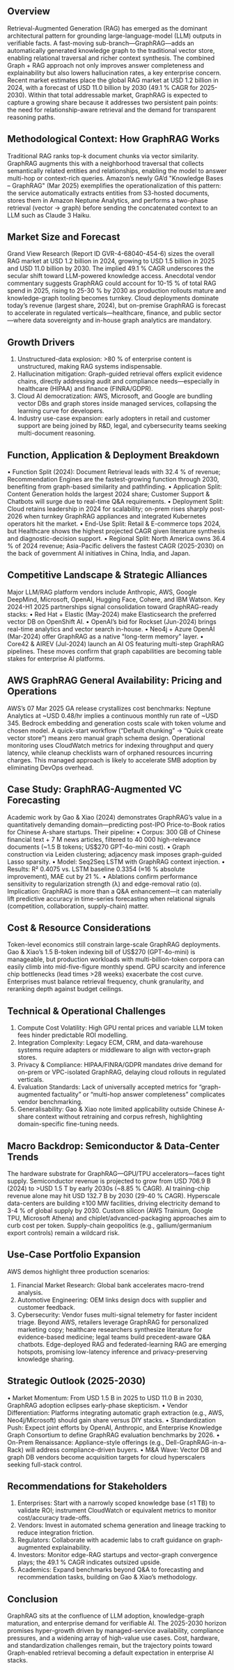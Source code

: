 ## Overview
Retrieval-Augmented Generation (RAG) has emerged as the dominant architectural pattern for grounding large-language-model (LLM) outputs in verifiable facts. A fast-moving sub-branch—GraphRAG—adds an automatically generated knowledge graph to the traditional vector store, enabling relational traversal and richer context synthesis. The combined Graph + RAG approach not only improves answer completeness and explainability but also lowers hallucination rates, a key enterprise concern. Recent market estimates place the global RAG market at USD 1.2 billion in 2024, with a forecast of USD 11.0 billion by 2030 (49.1 % CAGR for 2025-2030). Within that total addressable market, GraphRAG is expected to capture a growing share because it addresses two persistent pain points: the need for relationship-aware retrieval and the demand for transparent reasoning paths. 

## Methodological Context: How GraphRAG Works
Traditional RAG ranks top-k document chunks via vector similarity. GraphRAG augments this with a neighborhood traversal that collects semantically related entities and relationships, enabling the model to answer multi-hop or context-rich queries. Amazon’s newly GA’d "Knowledge Bases – GraphRAG" (Mar 2025) exemplifies the operationalization of this pattern: the service automatically extracts entities from S3-hosted documents, stores them in Amazon Neptune Analytics, and performs a two-phase retrieval (vector → graph) before sending the concatenated context to an LLM such as Claude 3 Haiku.

## Market Size and Forecast 
Grand View Research (Report ID GVR-4-68040-454-6) sizes the overall RAG market at USD 1.2 billion in 2024, growing to USD 1.5 billion in 2025 and USD 11.0 billion by 2030. The implied 49.1 % CAGR underscores the secular shift toward LLM-powered knowledge access. Anecdotal vendor commentary suggests GraphRAG could account for 10-15 % of total RAG spend in 2025, rising to 25-30 % by 2030 as production rollouts mature and knowledge-graph tooling becomes turnkey. Cloud deployments dominate today’s revenue (largest share, 2024), but on-premise GraphRAG is forecast to accelerate in regulated verticals—healthcare, finance, and public sector—where data sovereignty and in-house graph analytics are mandatory.

## Growth Drivers
1. Unstructured-data explosion: >80 % of enterprise content is unstructured, making RAG systems indispensable.
2. Hallucination mitigation: Graph-guided retrieval offers explicit evidence chains, directly addressing audit and compliance needs—especially in healthcare (HIPAA) and finance (FINRA/GDPR).
3. Cloud AI democratization: AWS, Microsoft, and Google are bundling vector DBs and graph stores inside managed services, collapsing the learning curve for developers.
4. Industry use-case expansion: early adopters in retail and customer support are being joined by R&D, legal, and cybersecurity teams seeking multi-document reasoning.

## Function, Application & Deployment Breakdown 
• Function Split (2024): Document Retrieval leads with 32.4 % of revenue; Recommendation Engines are the fastest-growing function through 2030, benefiting from graph-based similarity and pathfinding.
• Application Split: Content Generation holds the largest 2024 share; Customer Support & Chatbots will surge due to real-time Q&A requirements.
• Deployment Split: Cloud retains leadership in 2024 for scalability; on-prem rises sharply post-2026 when turnkey GraphRAG appliances and integrated Kubernetes operators hit the market.
• End-Use Split: Retail & E-commerce tops 2024, but Healthcare shows the highest projected CAGR given literature synthesis and diagnostic-decision support.
• Regional Split: North America owns 36.4 % of 2024 revenue; Asia-Pacific delivers the fastest CAGR (2025-2030) on the back of government AI initiatives in China, India, and Japan.

## Competitive Landscape & Strategic Alliances
Major LLM/RAG platform vendors include Anthropic, AWS, Google DeepMind, Microsoft, OpenAI, Hugging Face, Cohere, and IBM Watson. Key 2024-H1 2025 partnerships signal consolidation toward GraphRAG-ready stacks:
• Red Hat + Elastic (May-2024) make Elasticsearch the preferred vector DB on OpenShift AI.
• OpenAI’s bid for Rockset (Jun-2024) brings real-time analytics and vector search in-house.
• Neo4j + Azure OpenAI (Mar-2024) offer GraphRAG as a native "long-term memory" layer.
• Core42 & AIREV (Jul-2024) launch an AI OS featuring multi-step GraphRAG pipelines.
These moves confirm that graph capabilities are becoming table stakes for enterprise AI platforms.

## AWS GraphRAG General Availability: Pricing and Operations 
AWS’s 07 Mar 2025 GA release crystallizes cost benchmarks: Neptune Analytics at ~USD 0.48/hr implies a continuous monthly run rate of ~USD 345. Bedrock embedding and generation costs scale with token volume and chosen model. A quick-start workflow (“Default chunking” → “Quick create vector store”) means zero manual graph schema design. Operational monitoring uses CloudWatch metrics for indexing throughput and query latency, while cleanup checklists warn of orphaned resources incurring charges. This managed approach is likely to accelerate SMB adoption by eliminating DevOps overhead.

## Case Study: GraphRAG-Augmented VC Forecasting
Academic work by Gao & Xiao (2024) demonstrates GraphRAG’s value in a quantitatively demanding domain—predicting post-IPO Price-to-Book ratios for Chinese A-share startups. Their pipeline:
• Corpus: 300 GB of Chinese financial text + 7 M news articles, filtered to 40 000 high-relevance documents (~1.5 B tokens; US$270 GPT-4o-mini cost).
• Graph construction via Leiden clustering; adjacency mask imposes graph-guided Lasso sparsity.
• Model: Seq2Seq LSTM with GraphRAG context injection.
• Results: R² 0.4075 vs. LSTM baseline 0.3354 (≈16 % absolute improvement), MAE cut by 21 %.
• Ablations confirm performance sensitivity to regularization strength (λ) and edge-removal ratio (α).
Implication: GraphRAG is more than a Q&A enhancement—it can materially lift predictive accuracy in time-series forecasting when relational signals (competition, collaboration, supply-chain) matter.

## Cost & Resource Considerations
Token-level economics still constrain large-scale GraphRAG deployments. Gao & Xiao’s 1.5 B-token indexing bill of US$270 (GPT-4o-mini) is manageable, but production workloads with multi-billion-token corpora can easily climb into mid-five-figure monthly spend. GPU scarcity and inference chip bottlenecks (lead times >28 weeks) exacerbate the cost curve. Enterprises must balance retrieval frequency, chunk granularity, and reranking depth against budget ceilings.

## Technical & Operational Challenges 
1. Compute Cost Volatility: High GPU rental prices and variable LLM token fees hinder predictable ROI modelling.
2. Integration Complexity: Legacy ECM, CRM, and data-warehouse systems require adapters or middleware to align with vector+graph stores.
3. Privacy & Compliance: HIPAA/FINRA/GDPR mandates drive demand for on-prem or VPC-isolated GraphRAG, delaying cloud rollouts in regulated verticals.
4. Evaluation Standards: Lack of universally accepted metrics for “graph-augmented factuality” or “multi-hop answer completeness” complicates vendor benchmarking.
5. Generalisability: Gao & Xiao note limited applicability outside Chinese A-share context without retraining and corpus refresh, highlighting domain-specific fine-tuning needs.

## Macro Backdrop: Semiconductor & Data-Center Trends 
The hardware substrate for GraphRAG—GPU/TPU accelerators—faces tight supply. Semiconductor revenue is projected to grow from USD 706.9 B (2024) to >USD 1.5 T by early 2030s (~8.85 % CAGR). AI training-chip revenue alone may hit USD 132.7 B by 2030 (29-40 % CAGR). Hyperscale data-centers are building ≥100 MW facilities, driving electricity demand to 3-4 % of global supply by 2030. Custom silicon (AWS Trainium, Google TPU, Microsoft Athena) and chiplet/advanced-packaging approaches aim to curb cost per token. Supply-chain geopolitics (e.g., gallium/germanium export controls) remain a wildcard risk.

## Use-Case Portfolio Expansion 
AWS demos highlight three production scenarios:
1. Financial Market Research: Global bank accelerates macro-trend analysis.
2. Automotive Engineering: OEM links design docs with supplier and customer feedback.
3. Cybersecurity: Vendor fuses multi-signal telemetry for faster incident triage.
Beyond AWS, retailers leverage GraphRAG for personalized marketing copy; healthcare researchers synthesize literature for evidence-based medicine; legal teams build precedent-aware Q&A chatbots. Edge-deployed RAG and federated-learning RAG are emerging hotspots, promising low-latency inference and privacy-preserving knowledge sharing.

## Strategic Outlook (2025-2030)
• Market Momentum: From USD 1.5 B in 2025 to USD 11.0 B in 2030, GraphRAG adoption eclipses early-phase skepticism.
• Vendor Differentiation: Platforms integrating automatic graph extraction (e.g., AWS, Neo4j/Microsoft) should gain share versus DIY stacks.
• Standardization Push: Expect joint efforts by OpenAI, Anthropic, and Enterprise Knowledge Graph Consortium to define GraphRAG evaluation benchmarks by 2026.
• On-Prem Renaissance: Appliance-style offerings (e.g., Dell-GraphRAG-in-a-Rack) will address compliance-driven buyers.
• M&A Wave: Vector DB and graph DB vendors become acquisition targets for cloud hyperscalers seeking full-stack control.

## Recommendations for Stakeholders 
1. Enterprises: Start with a narrowly scoped knowledge base (≤1 TB) to validate ROI; instrument CloudWatch or equivalent metrics to monitor cost/accuracy trade-offs.
2. Vendors: Invest in automated schema generation and lineage tracking to reduce integration friction.
3. Regulators: Collaborate with academic labs to craft guidance on graph-augmented explainability.
4. Investors: Monitor edge-RAG startups and vector-graph convergence plays; the 49.1 % CAGR indicates outsized upside.
5. Academics: Expand benchmarks beyond Q&A to forecasting and recommendation tasks, building on Gao & Xiao’s methodology.

## Conclusion
GraphRAG sits at the confluence of LLM adoption, knowledge-graph maturation, and enterprise demand for verifiable AI. The 2025-2030 horizon promises hyper-growth driven by managed-service availability, compliance pressures, and a widening array of high-value use cases. Cost, hardware, and standardization challenges remain, but the trajectory points toward Graph-enabled retrieval becoming a default expectation in enterprise AI stacks.

